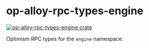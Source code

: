 # op-alloy-rpc-types-engine

<a href="https://crates.io/crates/op-alloy-rpc-types-engine"><img src="https://img.shields.io/crates/v/op-alloy-rpc-types-engine.svg" alt="op-alloy-rpc-types-engine crate"></a>

Optimism RPC types for the `engine` namespace.
